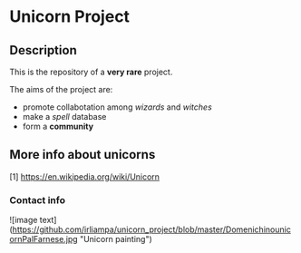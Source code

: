 # Unicorn Project

## Description

This is the repository of a **very rare** project.

The aims of the project are:
* promote collabotation among _wizards_ and *witches*
* make a _*spell*_ database
* form a **community**

## More info about unicorns
[1] https://en.wikipedia.org/wiki/Unicorn 

### Contact info

![image text] (https://github.com/irliampa/unicorn_project/blob/master/DomenichinounicornPalFarnese.jpg "Unicorn painting")
